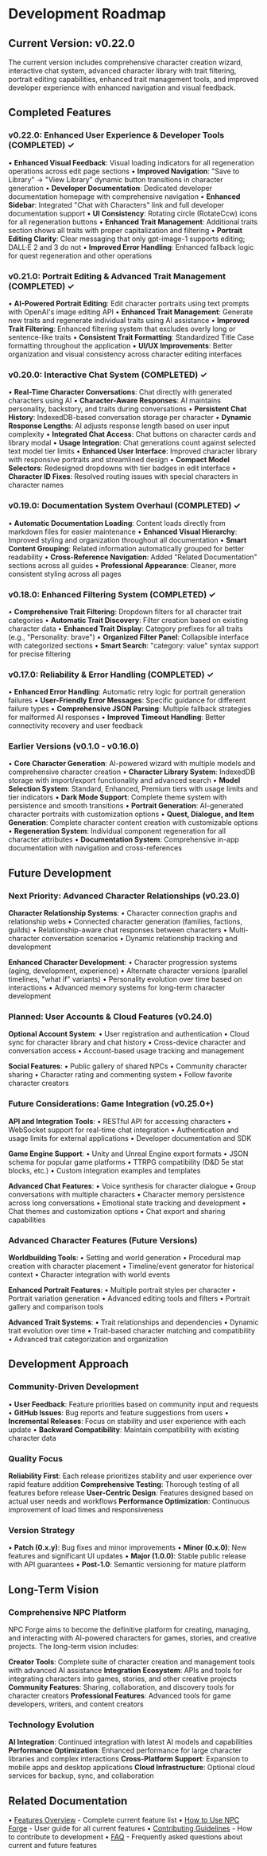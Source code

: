 # Development Roadmap

## Current Version: v0.22.0

The current version includes comprehensive character creation wizard, interactive chat system, advanced character library with trait filtering, portrait editing capabilities, enhanced trait management tools, and improved developer experience with enhanced navigation and visual feedback.

## Completed Features

### v0.22.0: Enhanced User Experience & Developer Tools (COMPLETED) ✓

• **Enhanced Visual Feedback**: Visual loading indicators for all regeneration operations across edit page sections
• **Improved Navigation**: "Save to Library" → "View Library" dynamic button transitions in character generation
• **Developer Documentation**: Dedicated developer documentation homepage with comprehensive navigation
• **Enhanced Sidebar**: Integrated "Chat with Characters" link and full developer documentation support
• **UI Consistency**: Rotating circle (RotateCcw) icons for all regeneration buttons
• **Enhanced Trait Management**: Additional traits section shows all traits with proper capitalization and filtering
• **Portrait Editing Clarity**: Clear messaging that only gpt-image-1 supports editing; DALL·E 2 and 3 do not
• **Improved Error Handling**: Enhanced fallback logic for quest regeneration and other operations

### v0.21.0: Portrait Editing & Advanced Trait Management (COMPLETED) ✓

• **AI-Powered Portrait Editing**: Edit character portraits using text prompts with OpenAI's image editing API
• **Enhanced Trait Management**: Generate new traits and regenerate individual traits using AI assistance
• **Improved Trait Filtering**: Enhanced filtering system that excludes overly long or sentence-like traits
• **Consistent Trait Formatting**: Standardized Title Case formatting throughout the application
• **UI/UX Improvements**: Better organization and visual consistency across character editing interfaces

### v0.20.0: Interactive Chat System (COMPLETED) ✓

• **Real-Time Character Conversations**: Chat directly with generated characters using AI
• **Character-Aware Responses**: AI maintains personality, backstory, and traits during conversations
• **Persistent Chat History**: IndexedDB-based conversation storage per character
• **Dynamic Response Lengths**: AI adjusts response length based on user input complexity
• **Integrated Chat Access**: Chat buttons on character cards and library modal
• **Usage Integration**: Chat generations count against selected text model tier limits
• **Enhanced User Interface**: Improved character library with responsive portraits and streamlined design
• **Compact Model Selectors**: Redesigned dropdowns with tier badges in edit interface
• **Character ID Fixes**: Resolved routing issues with special characters in character names

### v0.19.0: Documentation System Overhaul (COMPLETED) ✓

• **Automatic Documentation Loading**: Content loads directly from markdown files for easier maintenance
• **Enhanced Visual Hierarchy**: Improved styling and organization throughout all documentation
• **Smart Content Grouping**: Related information automatically grouped for better readability
• **Cross-Reference Navigation**: Added "Related Documentation" sections across all guides
• **Professional Appearance**: Cleaner, more consistent styling across all pages

### v0.18.0: Enhanced Filtering System (COMPLETED) ✓

• **Comprehensive Trait Filtering**: Dropdown filters for all character trait categories
• **Automatic Trait Discovery**: Filter creation based on existing character data
• **Enhanced Trait Display**: Category prefixes for all traits (e.g., "Personality: brave")
• **Organized Filter Panel**: Collapsible interface with categorized sections
• **Smart Search**: "category: value" syntax support for precise filtering

### v0.17.0: Reliability & Error Handling (COMPLETED) ✓

• **Enhanced Error Handling**: Automatic retry logic for portrait generation failures
• **User-Friendly Error Messages**: Specific guidance for different failure types
• **Comprehensive JSON Parsing**: Multiple fallback strategies for malformed AI responses
• **Improved Timeout Handling**: Better connectivity recovery and user feedback

### Earlier Versions (v0.1.0 - v0.16.0)

• **Core Character Generation**: AI-powered wizard with multiple models and comprehensive character creation
• **Character Library System**: IndexedDB storage with import/export functionality and advanced search
• **Model Selection System**: Standard, Enhanced, Premium tiers with usage limits and tier indicators
• **Dark Mode Support**: Complete theme system with persistence and smooth transitions
• **Portrait Generation**: AI-generated character portraits with customization options
• **Quest, Dialogue, and Item Generation**: Complete character content creation with customizable options
• **Regeneration System**: Individual component regeneration for all character attributes
• **Documentation System**: Comprehensive in-app documentation with navigation and cross-references

## Future Development

### Next Priority: Advanced Character Relationships (v0.23.0)

**Character Relationship Systems**:
• Character connection graphs and relationship webs
• Connected character generation (families, factions, guilds)
• Relationship-aware chat responses between characters
• Multi-character conversation scenarios
• Dynamic relationship tracking and development

**Enhanced Character Development**:
• Character progression systems (aging, development, experience)
• Alternate character versions (parallel timelines, "what if" variants)
• Personality evolution over time based on interactions
• Advanced memory systems for long-term character development

### Planned: User Accounts & Cloud Features (v0.24.0)

**Optional Account System**:
• User registration and authentication
• Cloud sync for character library and chat history
• Cross-device character and conversation access
• Account-based usage tracking and management

**Social Features**:
• Public gallery of shared NPCs
• Community character sharing
• Character rating and commenting system
• Follow favorite character creators

### Future Considerations: Game Integration (v0.25.0+)

**API and Integration Tools**:
• RESTful API for accessing characters
• WebSocket support for real-time chat integration
• Authentication and usage limits for external applications
• Developer documentation and SDK

**Game Engine Support**:
• Unity and Unreal Engine export formats
• JSON schema for popular game platforms
• TTRPG compatibility (D&D 5e stat blocks, etc.)
• Custom integration examples and templates

**Advanced Chat Features**:
• Voice synthesis for character dialogue
• Group conversations with multiple characters
• Character memory persistence across long conversations
• Emotional state tracking and development
• Chat themes and customization options
• Chat export and sharing capabilities

### Advanced Character Features (Future Versions)

**Worldbuilding Tools**:
• Setting and world generation
• Procedural map creation with character placement
• Timeline/event generator for historical context
• Character integration with world events

**Enhanced Portrait Features**:
• Multiple portrait styles per character
• Portrait variation generation
• Advanced editing tools and filters
• Portrait gallery and comparison tools

**Advanced Trait Systems**:
• Trait relationships and dependencies
• Dynamic trait evolution over time
• Trait-based character matching and compatibility
• Advanced trait categorization and organization

## Development Approach

### Community-Driven Development

• **User Feedback**: Feature priorities based on community input and requests
• **GitHub Issues**: Bug reports and feature suggestions from users
• **Incremental Releases**: Focus on stability and user experience with each update
• **Backward Compatibility**: Maintain compatibility with existing character data

### Quality Focus

**Reliability First**: Each release prioritizes stability and user experience over rapid feature addition
**Comprehensive Testing**: Thorough testing of all features before release
**User-Centric Design**: Features designed based on actual user needs and workflows
**Performance Optimization**: Continuous improvement of load times and responsiveness

### Version Strategy

• **Patch (0.x.y)**: Bug fixes and minor improvements
• **Minor (0.x.0)**: New features and significant UI updates
• **Major (1.0.0)**: Stable public release with API guarantees
• **Post-1.0**: Semantic versioning for mature platform

## Long-Term Vision

### Comprehensive NPC Platform

NPC Forge aims to become the definitive platform for creating, managing, and interacting with AI-powered characters for games, stories, and creative projects. The long-term vision includes:

**Creator Tools**: Complete suite of character creation and management tools with advanced AI assistance
**Integration Ecosystem**: APIs and tools for integrating characters into games, stories, and other creative projects
**Community Features**: Sharing, collaboration, and discovery tools for character creators
**Professional Features**: Advanced tools for game developers, writers, and content creators

### Technology Evolution

**AI Integration**: Continued integration with latest AI models and capabilities
**Performance Optimization**: Enhanced performance for large character libraries and complex interactions
**Cross-Platform Support**: Expansion to mobile apps and desktop applications
**Cloud Infrastructure**: Optional cloud services for backup, sync, and collaboration

## Related Documentation

• [Features Overview](/docs/features) - Complete current feature list
• [How to Use NPC Forge](/docs/how-to-use) - User guide for all current features
• [Contributing Guidelines](/docs/contributing) - How to contribute to development
• [FAQ](/docs/faq) - Frequently asked questions about current and future features